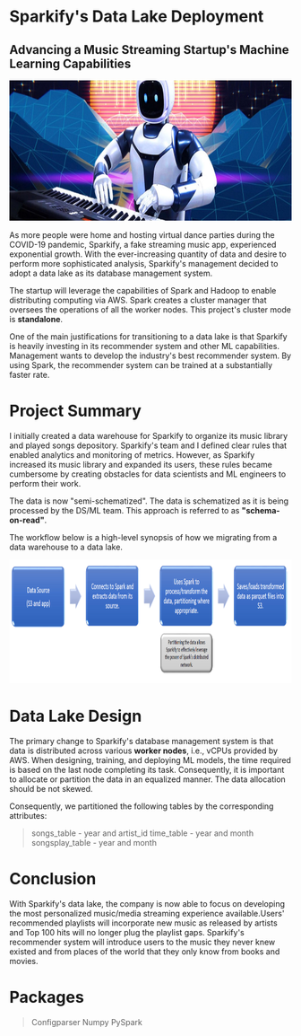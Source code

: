 # Sparkify's Data Lake Deployment
## Advancing a Music Streaming Startup's Machine Learning Capabilities

<img src="https://github.com/Morgan-Sell/data-lake-music-streaming-app/blob/main/img/robot_keyboard.jpg" width="800" height="250">

As more people were home and hosting virtual dance parties during the COVID-19 pandemic, Sparkify, a fake streaming music app, experienced exponential growth. With the ever-increasing quantity of data and desire to perform more sophisticated analysis, Sparkify's management decided to adopt a data lake as its database management system.

The startup will leverage the capabilities of Spark and Hadoop to enable distributing computing via AWS. Spark creates a cluster manager that oversees the operations of all the worker nodes. This project's cluster mode is **standalone**.

One of the main justifications for transitioning to a data lake is that Sparkify is heavily investing in its recommender system and other ML capabilities. Management wants to develop the industry's best recommender system. By using Spark, the recommender system can be trained at a substantially faster rate.

# Project Summary
I initially created a data warehouse for Sparkify to organize its music library and played songs depository. Sparkify's team and I defined clear rules that enabled analytics and monitoring of metrics. However, as Sparkify increased its music library and expanded its users, these rules became cumbersome by creating obstacles for data scientists and ML engineers to perform their work.

The data is now "semi-schematized". The data is schematized as it is being processed by the DS/ML team. This approach is referred to as **"schema-on-read"**.

The workflow below is a high-level synopsis of how we migrating from a data warehouse to a data lake.

<p align="center">
    <img src="https://github.com/Morgan-Sell/data-lake-music-streaming-app/blob/main/img/etl_flow_chart.png" width="675" height="220">
</p>

# Data Lake Design
The primary change to Sparkify's database management system is that data is distributed across various **worker nodes**, i.e., vCPUs provided by AWS. When designing, training, and deploying ML models, the time required is based on the last node completing its task. Consequently, it is important to allocate or partition the data in an equalized manner. The data allocation should be not skewed.

Consequently, we partitioned the following tables by the corresponding attributes:

> songs_table - year and artist_id
> time_table - year and month
> songsplay_table - year and month

# Conclusion
With Sparkify's data lake, the company is now able to focus on developing the most personalized music/media streaming experience available.Users' recommended playlists will incorporate new music as released by artists and Top 100 hits will no longer plug the playlist gaps. Sparkify's recommender system will introduce users to the music they never knew existed and from places of the world that they only know from books and movies.

# Packages
> Configparser
> Numpy
> PySpark




